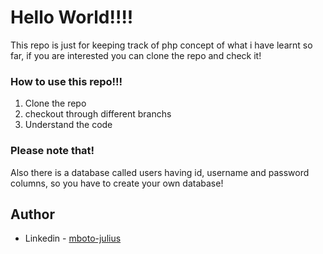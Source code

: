 # Hello World!!!!

This repo is just for keeping track of php concept of what i have learnt so far, if you are interested you can clone the repo and check it!

### How to use this repo!!!

1.  Clone the repo
2.  checkout through different branchs
3.  Understand the code

### Please note that!

Also there is a database called users having id, username and password columns, so you have to create your own database!

## Author

- Linkedin - [mboto-julius](https://www.linkedin.com/in/julius-mboto-878961230/)
